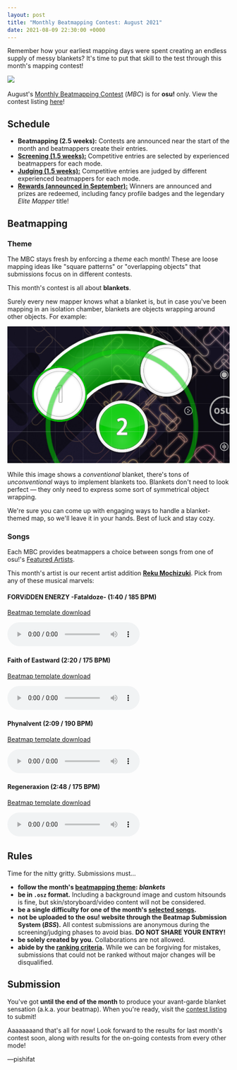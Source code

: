 ```yaml
---
layout: post
title: "Monthly Beatmapping Contest: August 2021"
date: 2021-08-09 22:30:00 +0000
---
```


Remember how your earliest mapping days were spent creating an endless supply of messy blankets? It's time to put that skill to the test through this month's mapping contest!

![](/wiki/shared/news/banners/monthly-beatmapping-contest.png)

August's [Monthly Beatmapping Contest](/wiki/Contests/Monthly_Beatmapping_Contest) (*MBC*) is for **osu!** only. View the contest listing [here](https://osu.ppy.sh/community/contests/134)!

## Schedule

- **Beatmapping (2.5 weeks):** Contests are announced near the start of the month and beatmappers create their entries.
- [**Screening (1.5 weeks):**](/wiki/Contests/Monthly_Beatmapping_Contest#screening) Competitive entries are selected by experienced beatmappers for each mode.
- [**Judging (1.5 weeks):**](/wiki/Contests/Monthly_Beatmapping_Contest#judging) Competitive entries are judged by different experienced beatmappers for each mode.
- [**Rewards (announced in September):**](/wiki/Contests/Monthly_Beatmapping_Contest#rewards) Winners are announced and prizes are redeemed, including fancy profile badges and the legendary *Elite Mapper* title!

## Beatmapping

### Theme

The MBC stays fresh by enforcing a *theme* each month! These are loose mapping ideas like "square patterns" or "overlapping objects" that submissions focus on in different contests.

This month's contest is all about **blankets**.

Surely every new mapper knows what a blanket is, but in case you've been mapping in an isolation chamber, blankets are objects wrapping around other objects. For example:

![](/wiki/shared/news/2021-08-09-monthly-beatmapping-contest-august-2021/basic-blanket.png)

While this image shows a *conventional* blanket, there's tons of *unconventional* ways to implement blankets too. Blankets don't need to look perfect — they only need to express some sort of symmetrical object wrapping.

We're sure you can come up with engaging ways to handle a blanket-themed map, so we'll leave it in your hands. Best of luck and stay cozy.

### Songs

Each MBC provides beatmappers a choice between songs from one of osu!'s [Featured Artists](https://osu.ppy.sh/beatmaps/artists).

This month's artist is our recent artist addition [**Reku Mochizuki**](https://osu.ppy.sh/beatmaps/artists/163). Pick from any of these musical marvels:

#### FORViDDEN ENERZY -Fataldoze- (1:40 / 185 BPM)

[Beatmap template download](https://assets.ppy.sh/artists/163/Songs/Reku%20Mochizuki%20-%20FORViDDEN%20ENERZY%20-Fataldoze-.osz)

<audio controls>
    <source src="https://assets.ppy.sh/artists/163/Songs/Reku%20Mochizuki%20-%20FORViDDEN%20ENERZY%20-Fataldoze-.mp3">
</audio>

#### Faith of Eastward (2:20 / 175 BPM)

[Beatmap template download](https://assets.ppy.sh/artists/163/Songs/Reku%20Mochizuki%20-%20Faith%20of%20Eastward.osz)

<audio controls>
    <source src="https://assets.ppy.sh/artists/163/Songs/Reku%20Mochizuki%20-%20Faith%20of%20Eastward.mp3">
</audio>

#### Phynalvent (2:09 / 190 BPM)

[Beatmap template download](https://assets.ppy.sh/artists/163/Songs/Reku%20Mochizuki%20-%20Phynalvent.osz)

<audio controls>
    <source src="https://assets.ppy.sh/artists/163/Songs/Reku%20Mochizuki%20-%20Phynalvent.mp3">
</audio>

#### Regeneraxion (2:48 / 175 BPM)

[Beatmap template download](https://assets.ppy.sh/artists/163/Regeneraxion/Reku%20Mochizuki%20-%20Regeneraxion.osz)

<audio controls>
    <source src="https://assets.ppy.sh/artists/163/Regeneraxion/Reku%20Mochizuki%20-%20Regeneraxion.mp3">
</audio>

## Rules

Time for the nitty gritty. Submissions must...

- **follow the month's [beatmapping theme](#theme): *blankets***
- **be in `.osz` format.** Including a background image and custom hitsounds is fine, but skin/storyboard/video content will not be considered.
- **be a single difficulty for one of the month's [selected songs](#songs).**
- **not be uploaded to the osu! website through the Beatmap Submission System (*BSS*).** All contest submissions are anonymous during the screening/judging phases to avoid bias. **DO NOT SHARE YOUR ENTRY!**
- **be solely created by you.** Collaborations are not allowed.
- **abide by the [ranking criteria](/wiki/Ranking_Criteria).** While we can be forgiving for mistakes, submissions that could not be ranked without major changes will be disqualified.

## Submission

You've got **until the end of the month** to produce your avant-garde blanket sensation (a.k.a. your beatmap). When you're ready, visit the [contest listing](https://osu.ppy.sh/community/contests/134) to submit!

Aaaaaaaand that's all for now! Look forward to the results for last month's contest soon, along with results for the on-going contests from every other mode!

—pishifat
